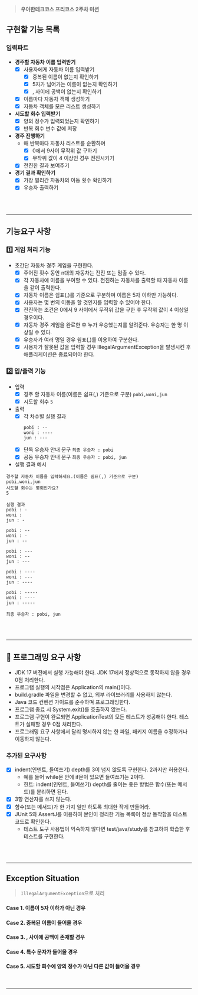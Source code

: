 > **우아한테크코스 프리코스 2주차 미션**
## 구현할 기능 목록
### 입력파트
- **경주할 자동차 이름 입력받기**
  - [x] 사용자에게 자동차 이름 입력받기
    - [x] 중복된 이름이 없는지 확인하기
    - [x] 5자가 넘어가는 이름이 없는지 확인하기
    - [x] , 사이에 공백이 없는지 확인하기
  - [x] 이름마다 자동차 객체 생성하기
  - [x] 자동차 객체를 모은 리스트 생성하기

- **시도할 회수 입력받기**
  - [x] 양의 정수가 입력되었는지 확인하기
  - [x] 반복 회수 변수 값에 저장

- **경주 진행하기**
  - 매 반복마다 자동차 리스트를 순환하며
    - [x] 0에서 9사이 무작위 값 구하기
    - [x] 무작위 값이 4 이상인 경우 전진시키기
  - [x] 전진한 결과 보여주기

- **경기 결과 확인하기**
  - [x] 가장 멀리간 자동차의 이동 횟수 확인하기
  - [x] 우승자 출력하기

<br/>
<br/>

---
## 기능요구 사항
### 1️⃣ 게임 처리 기능
- 초간단 자동차 경주 게임을 구현한다.
    - [x] 주어진 횟수 동안 n대의 자동차는 전진 또는 멈출 수 있다.
    - [x] 각 자동차에 이름을 부여할 수 있다. 전진하는 자동차를 출력할 때 자동차 이름을 같이 출력한다.
    - [x] 자동차 이름은 쉼표(,)를 기준으로 구분하며 이름은 5자 이하만 가능하다.
    - [x] 사용자는 몇 번의 이동을 할 것인지를 입력할 수 있어야 한다.
    - [x] 전진하는 조건은 0에서 9 사이에서 무작위 값을 구한 후 무작위 값이 4 이상일 경우이다.
    - [x] 자동차 경주 게임을 완료한 후 누가 우승했는지를 알려준다. 우승자는 한 명 이상일 수 있다.
    - [x] 우승자가 여러 명일 경우 쉼표(,)를 이용하여 구분한다.
    - [x] 사용자가 잘못된 값을 입력할 경우 IllegalArgumentException을 발생시킨 후 애플리케이션은 종료되어야 한다.

### 2️⃣ 입/출력 기능
- 입력
  - [x] 경주 할 자동차 이름(이름은 쉼표(,) 기준으로 구분) `pobi,woni,jun`
  - [x] 시도할 회수 `5`
- 출력
    - [x] 각 차수별 실행 결과 
      ```
      pobi : --
      woni : ----
      jun : ---
      ```
    - [x] 단독 우승자 안내 문구 `최종 우승자 : pobi`
    - [x] 공동 우승자 안내 문구 `최종 우승자 : pobi, jun`

- 실행 결과 예시
```
경주할 자동차 이름을 입력하세요.(이름은 쉼표(,) 기준으로 구분)
pobi,woni,jun
시도할 회수는 몇회인가요?
5

실행 결과
pobi : -
woni : 
jun : -

pobi : --
woni : -
jun : --

pobi : ---
woni : --
jun : ---

pobi : ----
woni : ---
jun : ----

pobi : -----
woni : ----
jun : -----

최종 우승자 : pobi, jun

```

<br/>
<br/>

---
## 🎯 프로그래밍 요구 사항
- JDK 17 버전에서 실행 가능해야 한다. JDK 17에서 정상적으로 동작하지 않을 경우 0점 처리한다.
- 프로그램 실행의 시작점은 Application의 main()이다.
- build.gradle 파일을 변경할 수 없고, 외부 라이브러리를 사용하지 않는다.
- Java 코드 컨벤션 가이드를 준수하며 프로그래밍한다.
- 프로그램 종료 시 System.exit()를 호출하지 않는다.
- 프로그램 구현이 완료되면 ApplicationTest의 모든 테스트가 성공해야 한다. 테스트가 실패할 경우 0점 처리한다.
- 프로그래밍 요구 사항에서 달리 명시하지 않는 한 파일, 패키지 이름을 수정하거나 이동하지 않는다.

### 추가된 요구사항
- [x] indent(인덴트, 들여쓰기) depth를 3이 넘지 않도록 구현한다. 2까지만 허용한다.
  - 예를 들어 while문 안에 if문이 있으면 들여쓰기는 2이다.
  - 힌트: indent(인덴트, 들여쓰기) depth를 줄이는 좋은 방법은 함수(또는 메서드)를 분리하면 된다.
- [x] 3항 연산자를 쓰지 않는다.
- [x] 함수(또는 메서드)가 한 가지 일만 하도록 최대한 작게 만들어라.
- [x] JUnit 5와 AssertJ를 이용하여 본인이 정리한 기능 목록이 정상 동작함을 테스트 코드로 확인한다.
  - 테스트 도구 사용법이 익숙하지 않다면 test/java/study를 참고하여 학습한 후 테스트를 구현한다.

<br/>
<br/>

---
## Exception Situation
> `IllegalArgumentException`으로 처리 
#### Case 1. 이름이 5자 이하가 아닌 경우

#### Case 2. 중복된 이름이 들어올 경우

#### Case 3. , 사이에 공백이 존재할 경우

#### Case 4. 특수 문자가 들어올 경우

#### Case 5. 시도할 회수에 양의 정수가 아닌 다른 값이 들어올 경우

<br/>


---
